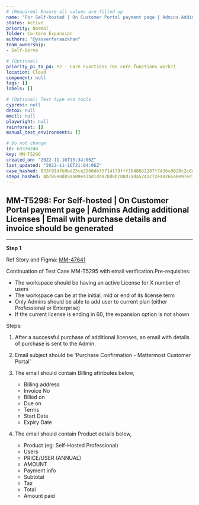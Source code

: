 ```yaml
---
# (Required) Ensure all values are filled up
name: "For Self-hosted | On Customer Portal payment page | Admins Adding additional Licenses | Email with purchase details and invoice should be generated"
status: Active
priority: Normal
folder: Co-term Expansion
authors: "@yasserfaraazkhan"
team_ownership: 
- Self-Serve

# (Optional)
priority_p1_to_p4: P2 - Core Functions (Do core functions work?)
location: Cloud
component: null
tags: []
labels: []

# (Optional) Test type and tools
cypress: null
detox: null
mmctl: null
playwright: null
rainforest: []
manual_test_environments: []

# Do not change
id: 63376246
key: MM-T5298
created_on: "2022-11-16T15:34:06Z"
last_updated: "2022-11-16T21:04:06Z"
case_hashed: 833f91dfb9bd25ce2560db75714179fff1048652287f7436c0828c2c8dc8926f1dd7b9c2da5fc458586111d30c8327ee
steps_hashed: 4b705e0d85aa09ea3bd1dd878d8bc88d7ada5241c72ea0265a0e97ed39179d2d8b2463d8a41874b90fe9a83420edc6ec
---
```


<!-- (Auto-generated) Based on frontmatter's "key" and "name" -->

## MM-T5298: For Self-hosted | On Customer Portal payment page | Admins Adding additional Licenses | Email with purchase details and invoice should be generated

---

**Step 1**

Ref Story and Figma: [MM-47641](https://mattermost.atlassian.net/browse/MM-47641)

Continuation of Test Case MM-T5295 with email verification.Pre-requisites:

- The workspace should be having an active License for X number of users
- The workspace can be at the initial, mid or end of its license term
- Only Admins should be able to add user to current plan (either Professional or Enterprise)
- If the current license is ending in 60, the expansion option is not shown

Steps:

1. After a successful purchase of additional licenses, an email with details of purchase is sent to the Admin.

2. Email subject should be 'Purchase Confirmation - Mattermost Customer Portal'

3. The email should contain Billing attributes below,

   - Billing address
   - Invoice No
   - Billed on
   - Due on
   - Terms
   - Start Date
   - Expiry Date

4. The email should contain Product details below,

   - Product (eg: Self-Hosted Professional)
   - Users
   - PRICE/USER (ANNUAL)
   - AMOUNT
   - Payment info
   - Subtotal
   - Tax
   - Total
   - Amount paid
